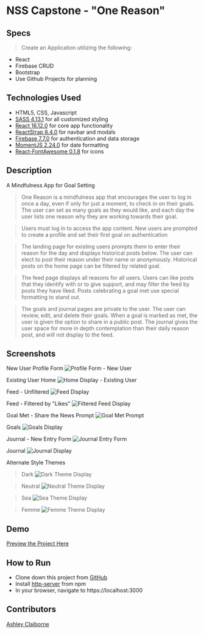 # NSS Capstone - "One Reason"

## Specs
> Create an Application utilizing the following:
* React
* Firebase CRUD
* Bootstrap
* Use Github Projects for planning

## Technologies Used
* HTML5, CSS, Javascript
* [SASS 4.13.1](https://sass-lang.com/) for all customized styling
* [React 16.12.0](https://reactjs.org/) for core app functionality
* [ReactStrap 8.4.0](https://reactstrap.github.io/) for navbar and modals
* [Firebase 7.7.0](https://firebase.google.com/) for authentication and data storage
* [MomentJS 2.24.0](https://momentjs.com/) for date formatting
* [React-FontAwesome 0.1.8](https://github.com/FortAwesome/react-fontawesome) for icons

## Description
A Mindfulness App for Goal Setting
> One Reason is a mindfulness app that encourages the user to log in once a day, even if only for just a moment, to check in on their goals.  The user can set as many goals as they would like, and each day the user lists one reason why they are working towards their goal.

> Users must log in to access the app content.  New users are prompted to create a profile and set their first goal on authentication

> The landing page for existing users prompts them to enter their reason for the day and displays historical posts below.  The user can elect to post their reason under their name or anonymously.  Historical posts on the home page can be filtered by related goal.

> The feed page displays all reasons for all users. Users can like posts that they identify with or to give support, and may filter the feed by posts they have liked. Posts celebrating a goal met use special formatting to stand out.

> The goals and journal pages are private to the user.  The user can review, edit, and delete their goals.  When a goal is marked as met, the user is given the option to share in a public post.  The journal gives the user space for more in depth contemplation than their daily reason post, and will not display to the feed.

## Screenshots
New User Profile Form
![Profile Form - New User](https://raw.githubusercontent.com/aclai4067/one-reason-capstone/master/screenshots/OneReason-New-User-020420.png)

Existing User Home
![Home Display - Existing User](https://raw.githubusercontent.com/aclai4067/one-reason-capstone/master/screenshots/OneReason-Home.png)

Feed - Unfiltered
![Feed Display](https://raw.githubusercontent.com/aclai4067/one-reason-capstone/master/screenshots/OneReason-Feed-Unfiltered.png)

Feed - Filtered by "Likes"
![Filtered Feed Display](https://raw.githubusercontent.com/aclai4067/one-reason-capstone/master/screenshots/OneReason-Feed-Filtered.png)

Goal Met - Share the News Prompt
![Goal Met Prompt](https://raw.githubusercontent.com/aclai4067/one-reason-capstone/master/screenshots/OneReason-Goal-Met.png)

Goals
![Goals Display](https://raw.githubusercontent.com/aclai4067/one-reason-capstone/master/screenshots/OneReason-Goals.png)

Journal - New Entry Form
![Journal Entry Form](https://raw.githubusercontent.com/aclai4067/one-reason-capstone/master/screenshots/OneReason-Journal-Form.png)

Journal
![Journal Display](https://raw.githubusercontent.com/aclai4067/one-reason-capstone/master/screenshots/OneReason-Journal.png)

Alternate Style Themes
> Dark
![Dark Theme Display](https://raw.githubusercontent.com/aclai4067/one-reason-capstone/master/screenshots/OneReason-Dark-Theme.png)

> Neutral
![Neutral Theme Display](https://raw.githubusercontent.com/aclai4067/one-reason-capstone/master/screenshots/OneReason-Neutral-Theme.png)

> Sea
![Sea Theme Display](https://raw.githubusercontent.com/aclai4067/one-reason-capstone/master/screenshots/OneReason-Sea-Theme.png)

> Femme
![Femme Theme Display](https://raw.githubusercontent.com/aclai4067/one-reason-capstone/master/screenshots/OneReason-Femme-Theme.png)

## Demo
[Preview the Project Here](https://one-reason-c16e6.firebaseapp.com/)

## How to Run
* Clone down this project from [GitHub](https://github.com/aclai4067/one-reason-capstone)
* Install [http-server](https://www.npmjs.com/package/http-server) from npm
* In your browser, navigate to https://localhost:3000

## Contributors
[Ashley Claiborne](https://github.com/aclai4067)